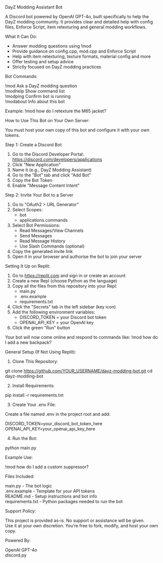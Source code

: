 DayZ Modding Assistant Bot

A Discord bot powered by OpenAI GPT-4o, built specifically to help the DayZ modding community. It provides clear and detailed help with config files, Enforce Script, item retexturing and general modding workflows.

What It Can Do:

- Answer modding questions using !mod
- Provide guidance on config.cpp, mod.cpp and Enforce Script
- Help with item retexturing, texture formats, material config and more
- Offer testing and setup advice
- Strictly focused on DayZ modding practices

Bot Commands:

!mod <question>      Ask a DayZ modding question  
!modhelp             Show command list  
!modping             Confirm bot is running  
!modabout            Info about this bot  

Example:
!mod how do I retexture the M65 jacket?

How to Use This Bot on Your Own Server:

You must host your own copy of this bot and configure it with your own tokens.

Step 1: Create a Discord Bot

1. Go to the Discord Developer Portal: https://discord.com/developers/applications
2. Click "New Application"
3. Name it (e.g., DayZ Modding Assistant)
4. Go to the "Bot" tab and click "Add Bot"
5. Copy the Bot Token
6. Enable "Message Content Intent"

Step 2: Invite Your Bot to a Server

1. Go to "OAuth2 > URL Generator"
2. Select Scopes:
   - bot
   - applications.commands
3. Select Bot Permissions:
   - Read Messages/View Channels
   - Send Messages
   - Read Message History
   - Use Slash Commands (optional)
4. Copy the generated invite link
5. Open it in your browser and authorise the bot to join your server

Setting It Up on Replit:

1. Go to https://replit.com and sign in or create an account
2. Create a new Repl (choose Python as the language)
3. Copy all the files from this repository into your Repl:
   - main.py
   - .env.example
   - requirements.txt
4. Click the "Secrets" tab in the left sidebar (key icon)
5. Add the following environment variables:
   - DISCORD_TOKEN = your Discord bot token
   - OPENAI_API_KEY = your OpenAI key
6. Click the green "Run" button

Your bot will now come online and respond to commands like:
!mod how do I add a new backpack?

General Setup (If Not Using Replit):

1. Clone This Repository:

git clone https://github.com/YOUR_USERNAME/dayz-modding-bot.git
cd dayz-modding-bot

2. Install Requirements:

pip install -r requirements.txt

3. Create Your .env File:

Create a file named .env in the project root and add:

DISCORD_TOKEN=your_discord_bot_token_here  
OPENAI_API_KEY=your_openai_api_key_here

4. Run the Bot:

python main.py

Example Use:

!mod how do I add a custom suppressor?

Files Included:

main.py          - The bot logic  
.env.example     - Template for your API tokens  
README.md        - Setup instructions and bot info  
requirements.txt - Python packages needed to run the bot  

Support Policy:

This project is provided as-is. No support or assistance will be given.  
Use it at your own discretion. You’re free to fork, modify, and host your own copy.

Powered By:

OpenAI GPT-4o  
discord.py
